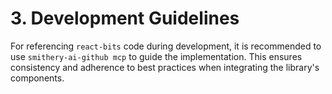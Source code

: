 # 3. Development Guidelines
For referencing `react-bits` code during development, it is recommended to use `smithery-ai-github mcp` to guide the implementation. This ensures consistency and adherence to best practices when integrating the library's components.
